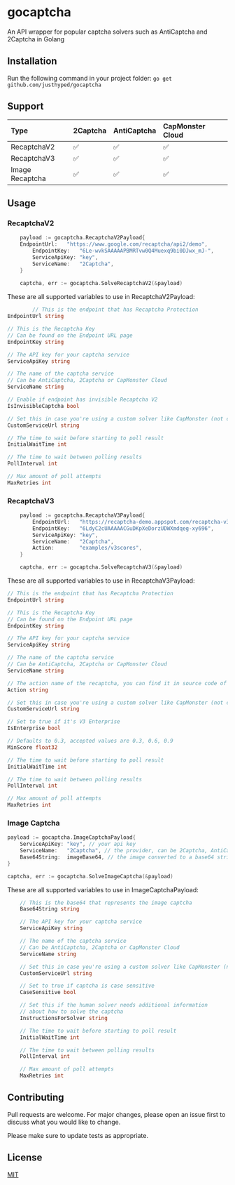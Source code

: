 # gocaptcha
An API wrapper for popular captcha solvers such as AntiCaptcha and 2Captcha in Golang

## Installation
Run the following command in your project folder:
``go get github.com/justhyped/gocaptcha``

## Support
| Type            | 2Captcha | AntiCaptcha | CapMonster Cloud |
|:----------------|:---------|:------------|:-----------------|
 | RecaptchaV2     | ✅        | ✅           | ✅                |
 | RecaptchaV3     | ✅        | ✅           | ✅                |
 | Image Recaptcha | ✅        | ✅           | ✅                |

## Usage
### RecaptchaV2
```go
    payload := gocaptcha.RecaptchaV2Payload{
	EndpointUrl:   "https://www.google.com/recaptcha/api2/demo",
        EndpointKey:   "6Le-wvkSAAAAAPBMRTvw0Q4Muexq9bi0DJwx_mJ-",
        ServiceApiKey: "key",
        ServiceName:   "2Captcha",
	}
	
    captcha, err := gocaptcha.SolveRecaptchaV2(&payload)
```

These are all supported variables to use in RecaptchaV2Payload:
```go
    	// This is the endpoint that has Recaptcha Protection
EndpointUrl string

// This is the Recaptcha Key
// Can be found on the Endpoint URL page
EndpointKey string

// The API key for your captcha service
ServiceApiKey string

// The name of the captcha service
// Can be AntiCaptcha, 2Captcha or CapMonster Cloud
ServiceName string

// Enable if endpoint has invisible Recaptcha V2
IsInvisibleCaptcha bool

// Set this in case you're using a custom solver like CapMonster (not cloud)
CustomServiceUrl string

// The time to wait before starting to poll result
InitialWaitTime int

// The time to wait between polling results
PollInterval int

// Max amount of poll attempts
MaxRetries int
```

### RecaptchaV3
```go
    payload := gocaptcha.RecaptchaV3Payload{
        EndpointUrl:   "https://recaptcha-demo.appspot.com/recaptcha-v3-request-scores.php",
        EndpointKey:   "6LdyC2cUAAAAACGuDKpXeDorzUDWXmdqeg-xy696",
        ServiceApiKey: "key",
        ServiceName:   "2Captcha",
        Action:        "examples/v3scores",
    }

    captcha, err := gocaptcha.SolveRecaptchaV3(&payload)
```

These are all supported variables to use in RecaptchaV3Payload:
```go
// This is the endpoint that has Recaptcha Protection
EndpointUrl string

// This is the Recaptcha Key
// Can be found on the Endpoint URL page
EndpointKey string

// The API key for your captcha service
ServiceApiKey string

// The name of the captcha service
// Can be AntiCaptcha, 2Captcha or CapMonster Cloud
ServiceName string

// The action name of the recaptcha, you can find it in source code of site
Action string

// Set this in case you're using a custom solver like CapMonster (not cloud)
CustomServiceUrl string

// Set to true if it's V3 Enterprise
IsEnterprise bool

// Defaults to 0.3, accepted values are 0.3, 0.6, 0.9
MinScore float32

// The time to wait before starting to poll result
InitialWaitTime int

// The time to wait between polling results
PollInterval int

// Max amount of poll attempts
MaxRetries int
```

### Image Captcha
```go
payload := gocaptcha.ImageCaptchaPayload{
    ServiceApiKey: "key", // your api key
    ServiceName:   "2Captcha", // the provider, can be 2Captcha, AntiCaptcha or Capmonster Cloud
    Base64String:  imageBase64, // the image converted to a base64 string
}

captcha, err := gocaptcha.SolveImageCaptcha(&payload)
```

These are all supported variables to use in ImageCaptchaPayload:
```go
    // This is the base64 that represents the image captcha
	Base64String string

	// The API key for your captcha service
	ServiceApiKey string

	// The name of the captcha service
	// Can be AntiCaptcha, 2Captcha or CapMonster Cloud
	ServiceName string

	// Set this in case you're using a custom solver like CapMonster (not cloud)
	CustomServiceUrl string

	// Set to true if captcha is case sensitive
	CaseSensitive bool

	// Set this if the human solver needs additional information
	// about how to solve the captcha
	InstructionsForSolver string

	// The time to wait before starting to poll result
	InitialWaitTime int

	// The time to wait between polling results
	PollInterval int

	// Max amount of poll attempts
	MaxRetries int
```


## Contributing
Pull requests are welcome. For major changes, please open an issue first to discuss what you would like to change.

Please make sure to update tests as appropriate.

## License
[MIT](https://choosealicense.com/licenses/mit/)